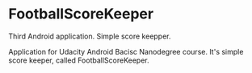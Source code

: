 # FootballScoreKeeper
Third Android application. Simple score keepper.

Application for Udacity Android Bacisc Nanodegree course. It's simple score keeper, called FootballScoreKeeper.
